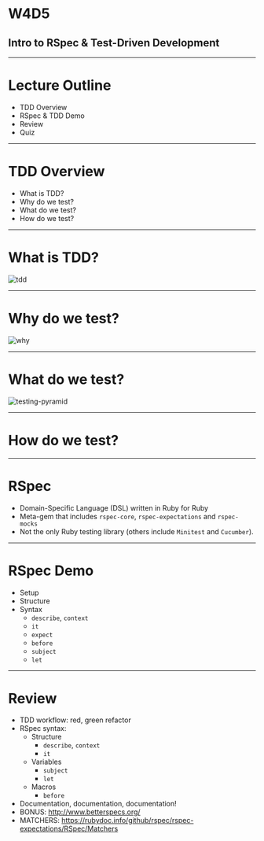 # W4D5
## Intro to RSpec & Test-Driven Development

---

# Lecture Outline
+ TDD Overview
+ RSpec & TDD Demo
+ Review
+ Quiz

---

# TDD Overview

+ What is TDD?
+ Why do we test?
+ What do we test?
+ How do we test?

---

# What is TDD?

![tdd](https://raw.githubusercontent.com/appacademy/worldwide-lecture-notes/master/ruby/w4d4-rspec/tdd.png?token=GHSAT0AAAAAABX6Q4MWVEUT6GQTJGU6ISUQYYQ6HJQ)

---

# Why do we test?

![why](https://raw.githubusercontent.com/appacademy/worldwide-lecture-notes/master/ruby/w4d4-rspec/importance_of_testing.png?token=GHSAT0AAAAAABX6Q4MXVG7YIVF4G5JM6RYWYYQ6UXA)

---

# What do we test?
![testing-pyramid](https://2.bp.blogspot.com/-YTzv_O4TnkA/VTgexlumP1I/AAAAAAAAAJ8/57-rnwyvP6g/s1600/image02.png)

---

# How do we test?

---

# RSpec

+ Domain-Specific Language (DSL) written in Ruby for Ruby
+ Meta-gem that includes `rspec-core`, `rspec-expectations` and `rspec-mocks`
+ Not the only Ruby testing library (others include `Minitest` and `Cucumber`).

---

# RSpec Demo

+ Setup
+ Structure
+ Syntax
   + `describe`, `context`
   + `it`
   + `expect`
   + `before`
   + `subject`
   + `let`

---

# Review

+ TDD workflow: red, green refactor
+ RSpec syntax:
  + Structure
    + `describe`, `context`
    + `it`
  + Variables
    + `subject`
    + `let`
  + Macros
    + `before`
+ Documentation, documentation, documentation!
+ BONUS: http://www.betterspecs.org/
+ MATCHERS: https://rubydoc.info/github/rspec/rspec-expectations/RSpec/Matchers